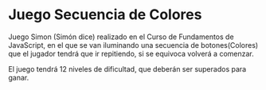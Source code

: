 # Juego Secuencia de Colores
Juego Simon (Simón dice) realizado en el Curso de Fundamentos de JavaScript, en el que se van iluminando una secuencia de botones(Colores) 
que el jugador tendrá que ir repitiendo, si se equivoca volverá a comenzar. 

El juego tendrá 12 niveles de dificultad, que deberán ser superados para ganar.
